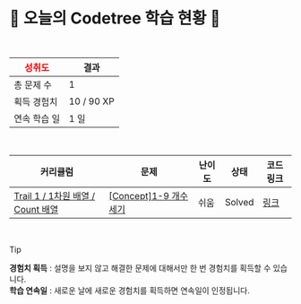 # 🌲 오늘의 Codetree 학습 현황 🌲

<br />

| <span style="color:red;display:block;text-align:center;"> **성취도**</span> | 결과 |
|---|---|
| 총 문제 수 | 1 |
| 획득 경험치 | 10 / 90 XP |
| 연속 학습 일 | 1 일 |

<br />

|커리큘럼|문제|난이도|상태|코드 링크|
|---|---|---|---|---|
|[Trail 1 / 1차원 배열 / Count 배열](https://www.codetree.ai/trail-info/novice-low/)|[[Concept]1-9 개수 세기](https://www.codetree.ai/trails/complete/curated-cards/intro-count-one-to-nine/)|쉬움|Solved|[링크](https://github.com/Yeoyelin/codetree-TILs/blob/main/250116/1-9%20%EA%B0%9C%EC%88%98%20%EC%84%B8%EA%B8%B0/count-one-to-nine.py)|


<br />

> [!TIP]
> **경험치 획득** : 설명을 보지 않고 해결한 문제에 대해서만 한 번 경험치를 획득할 수 있습니다.  
> **학습 연속일** : 새로운 날에 새로운 경험치를 획득하면 연속일이 인정됩니다.

